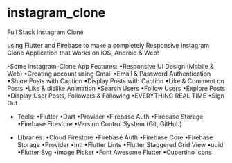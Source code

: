 # instagram_clone

Full Stack Instagram Clone 

using Flutter and Firebase to make a completely Responsive Instagram Clone Application that Works on iOS, Android & Web!

-Some instagram-Clone App Features:
•Responsive UI Design (Mobile & Web)
•Creating account using Gmail
•Email & Password Authentication
•Share Posts with Caption
•Display Posts with Caption
•Like & Comment on Posts
•Like & dislike Animation
•Search Users
•Follow Users
•Explore Posts
•Display User Posts, Followers & Following
•EVERYTHING REAL TIME
•Sign Out


- Tools:
•Flutter
•Dart 
•Provider
•Firebase Auth
•Firebase Storage
•Firebase Firestore
•Version Control System (Git, GitHub)


- Libraries:
•Cloud Firestore
•Firebase Auth
•Firebase Core
•Firebase Storage
•Provider
•intl
•Flutter Lints
•Flutter Staggered Grid View
•uuid
•Flutter Svg
•image Picker
•Font Awesome Flutter
•Cupertino icons
